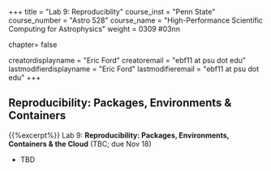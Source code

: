 +++
title = "Lab 9: Reproduciblity"
course_inst = "Penn State"
course_number = "Astro 528"
course_name = "High-Performance Scientific Computing for Astrophysics"
weight = 0309  #03nn

chapter= false

creatordisplayname = "Eric Ford"
creatoremail = "ebf11 at psu dot edu"
lastmodifierdisplayname = "Eric Ford"
lastmodifieremail = "ebf11 at psu dot edu"
+++

## Reproducibility: Packages, Environments & Containers

{{%excerpt%}}
Lab 9: **Reproducibility: Packages, Environments, Containers & the Cloud** (TBC; due Nov 18)
- TBD
<br />
<!--
[Lab 9 Git Repository](https://github.com/PsuAstro528/lab8-start) (due April 14)

- Exercise 1: Create a Julia Package
- Exercise 2: Reflect on your Goals for the semester
-->

{{%/excerpt%}}

{{% children depth="1" %}}
